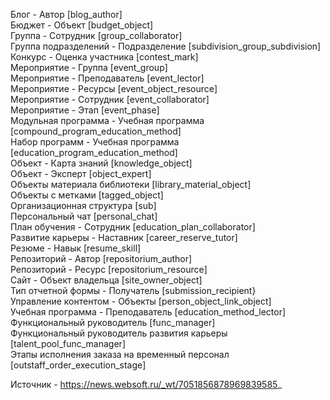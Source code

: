 Блог - Автор [blog_author]  
Бюджет - Объект [budget_object]  
Группа - Сотрудник [group_collaborator]  
Группа подразделений - Подразделение [subdivision_group_subdivision]  
Конкурс - Оценка участника [contest_mark]  
Мероприятие - Группа [event_group]  
Мероприятие - Преподаватель [event_lector]  
Мероприятие - Ресурсы [event_object_resource]  
Мероприятие - Сотрудник [event_collaborator]  
Мероприятие - Этап [event_phase]  
Модульная программа - Учебная программа [compound_program_education_method]  
Набор программ - Учебная программа [education_program_education_method]  
Объект - Карта знаний [knowledge_object]  
Объект - Эксперт [object_expert]  
Объекты материала библиотеки [library_material_object]  
Объекты с метками [tagged_object]  
Организационная структура [sub]  
Персональный чат [personal_chat]  
План обучения - Сотрудник [education_plan_collaborator]  
Развитие карьеры - Наставник [career_reserve_tutor]  
Резюме - Навык [resume_skill]  
Репозиторий - Автор [repositorium_author]  
Репозиторий - Ресурс [repositorium_resource]  
Сайт - Объект владельца [site_owner_object]  
Тип отчетной формы - Получатель [submission_recipient}  
Управление контентом - Объекты [person_object_link_object]  
Учебная программа - Преподаватель [education_method_lector]  
Функциональный руководитель [func_manager]  
Функциональный руководитель развития карьеры [talent_pool_func_manager]  
Этапы исполнения заказа на временный персонал [outstaff_order_execution_stage]

Источник - https://news.websoft.ru/_wt/7051856878969839585_
